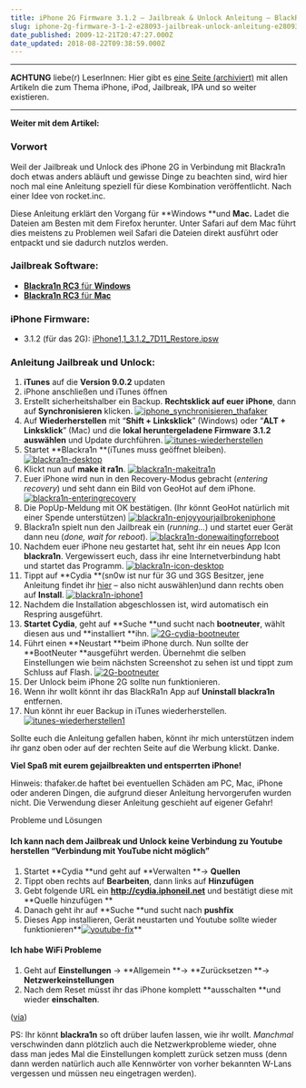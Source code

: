 ```yaml
---
title: iPhone 2G Firmware 3.1.2 – Jailbreak & Unlock Anleitung – BlackRa1n
slug: iphone-2g-firmware-3-1-2-e28093-jailbreak-unlock-anleitung-e28093-blackra1n
date_published: 2009-12-21T20:47:27.000Z
date_updated: 2018-08-22T09:38:59.000Z
---
```


---

**ACHTUNG** liebe(r) LeserInnen: Hier gibt es [eine Seite (archiviert)](http://web.archive.org/web/20110918200244/http://thafaker.de:80/jailbreak-unlock-status/) mit allen Artikeln die zum Thema iPhone, iPod, Jailbreak, IPA und so weiter existieren.

---

**Weiter mit dem Artikel:**

### Vorwort

Weil der Jailbreak und Unlock des iPhone 2G in Verbindung mit Blackra1n doch etwas anders abläuft und gewisse Dinge zu beachten sind, wird hier noch mal eine Anleitung speziell für diese Kombination veröffentlicht. Nach einer Idee von rocket.inc.

Diese Anleitung erklärt den Vorgang für **Windows **und **Mac.** Ladet die Dateien am Besten mit dem Firefox herunter. Unter Safari auf dem Mac führt dies meistens zu Problemen weil Safari die Dateien direkt ausführt oder entpackt und sie dadurch nutzlos werden.

### Jailbreak Software:

- [**Blackra1n RC3** für **Windows**](http://picdump.thafaker.de/2009/11/blackra1n.exe)
- [**Blackra1n RC3** für **Mac**](http://picdump.thafaker.de/2009/11/blackra1n.zip)

### iPhone Firmware:

- 3.1.2 (für das 2G): [iPhone1,1_3.1.2_7D11_Restore.ipsw](http://appldnld.apple.com.edgesuite.net/content.info.apple.com/iPhone/061-7268.20091008.32pNe/iPhone1,1_3.1.2_7D11_Restore.ipsw)

### Anleitung Jailbreak und Unlock:

1. **iTunes** auf die **Version 9.0.2** updaten
2. iPhone anschließen und iTunes öffnen
3. Erstellt sicherheitshalber ein Backup. **Rechtsklick auf euer iPhone**, dann auf **Synchronisieren** klicken.
[![iphone_synchronisieren_thafaker](//picdump.thafaker.de/2009/12/iphone_synchronisieren_thafaker.png)](http://picdump.thafaker.de/2009/12/iphone_synchronisieren_thafaker.png)
4. Auf **Wiederherstellen** mit “**Shift + Linksklick**” (Windows) oder “**ALT + Linksklick**” (Mac) und die **lokal heruntergeladene Firmware 3.1.2 auswählen** und Update durchführen.
[![itunes-wiederherstellen](//picdump.thafaker.de/2009/12/itunes-wiederherstellen.jpg)](http://picdump.thafaker.de/2009/12/itunes-wiederherstellen.jpg)
5. Startet **Blackra1n **(iTunes muss geöffnet bleiben).
[![blackra1n-desktop](//picdump.thafaker.de/2009/12/blackra1n-desktop.png)](http://picdump.thafaker.de/2009/12/blackra1n-desktop.png)
6. Klickt nun auf **make it ra1n**.
[![blackra1n-makeitra1n](//picdump.thafaker.de/2009/12/blackra1n-makeitra1n.png)](http://picdump.thafaker.de/2009/12/blackra1n-makeitra1n.png)
7. Euer iPhone wird nun in den Recovery-Modus gebracht (*entering recovery*) und seht dann ein Bild von GeoHot auf dem iPhone.
[![blackra1n-enteringrecovery](//picdump.thafaker.de/2009/12/blackra1n-enteringrecovery.png)](http://picdump.thafaker.de/2009/12/blackra1n-enteringrecovery.png)
8. Die PopUp-Meldung mit OK bestätigen. (Ihr könnt GeoHot natürlich mit einer Spende unterstützen)
[![blackra1n-enjoyyourjailbrokeniphone](//picdump.thafaker.de/2009/12/blackra1n-enjoyyourjailbrokeniphone1.png)](http://picdump.thafaker.de/2009/12/blackra1n-enjoyyourjailbrokeniphone1.png)
9. Blackra1n spielt nun den Jailbreak ein (*running…*) und startet euer Gerät dann neu (*done, wait for reboot*).
[![blackra1n-donewaitingforreboot](//picdump.thafaker.de/2009/12/blackra1n-donewaitingforreboot.png)](http://picdump.thafaker.de/2009/12/blackra1n-donewaitingforreboot.png)
10. Nachdem euer iPhone neu gestartet hat, seht ihr ein neues App Icon **blackra1n**. Vergewissert euch, dass ihr eine Internetverbindung habt und startet das Programm.
[![blackra1n-icon-desktop](//picdump.thafaker.de/2009/12/blackra1n-icon-desktop.jpg)](http://picdump.thafaker.de/2009/12/blackra1n-icon-desktop.jpg)
11. Tippt auf **Cydia **(sn0w ist nur für 3G und 3GS Besitzer, jene Anleitung findet ihr [hier](__GHOST_URL__/14/jailbreak-iphone-3g-oder-3gs-mit-baseband-05-11-07-und-blackra1n) – also nicht auswählen)und dann rechts oben auf **Install**.
[![blackra1n-iphone1](//picdump.thafaker.de/2009/12/blackra1n-iphone1-580x294.jpg)](http://picdump.thafaker.de/2009/12/blackra1n-iphone1.jpg)
12. Nachdem die Installation abgeschlossen ist, wird automatisch ein Respring ausgeführt.
13. **Startet Cydia**, geht auf **Suche **und sucht nach **bootneuter**, wählt diesen aus und **installiert **ihn.
[![2G-cydia-bootneuter](//picdump.thafaker.de/2009/12/2G-cydia-bootneuter.jpg)](http://picdump.thafaker.de/2009/12/2G-cydia-bootneuter.jpg)
14. Führt einen **Neustart **beim iPhone durch. Nun sollte der **BootNeuter **ausgeführt werden. Übernehmt die selben Einstellungen wie beim nächsten Screenshot zu sehen ist und tippt zum Schluss auf Flash.
[![2G-bootneuter](//picdump.thafaker.de/2009/12/2G-bootneuter.jpg)](http://picdump.thafaker.de/2009/12/2G-bootneuter.jpg)
15. Der Unlock beim iPhone 2G sollte nun funktionieren.
16. Wenn ihr wollt könnt ihr das BlackRa1n App auf **Uninstall blackra1n** entfernen.
17. Nun könnt ihr euer Backup in iTunes wiederherstellen.
[![itunes-wiederherstellen1](//picdump.thafaker.de/2009/12/itunes-wiederherstellen11-580x245.jpg)](http://picdump.thafaker.de/2009/12/itunes-wiederherstellen11.jpg)

Sollte euch die Anleitung gefallen haben, könnt ihr mich unterstützen indem ihr ganz oben oder auf der rechten Seite auf die Werbung klickt. Danke.

**Viel Spaß mit eurem gejailbreakten und entsperrten iPhone!**

Hinweis: thafaker.de haftet bei eventuellen Schäden am PC, Mac, iPhone oder anderen Dingen, die aufgrund dieser Anleitung hervorgerufen wurden nicht. Die Verwendung dieser Anleitung geschieht auf eigener Gefahr!

Probleme und Lösungen

#### Ich kann nach dem Jailbreak und Unlock keine Verbindung zu Youtube herstellen “Verbindung mit YouTube nicht möglich”

1. Startet **Cydia **und geht auf **Verwalten **-> **Quellen**
2. Tippt oben rechts auf **Bearbeiten**, dann links auf **Hinzufügen**
3. Gebt folgende URL ein **http://cydia.iphoneil.net** und bestätigt diese mit **Quelle hinzufügen
**
4. Danach geht ihr auf **Suche **und sucht nach **pushfix**
5. Dieses App installieren, Gerät neustarten und Youtube sollte wieder funktionieren**[![youtube-fix](//picdump.thafaker.de/2009/12/youtube-fix1-580x294.jpg)](http://picdump.thafaker.de/2009/12/youtube-fix1.jpg)**

#### Ich habe WiFi Probleme

1. Geht auf **Einstellungen** -> **Allgemein **-> **Zurücksetzen **-> **Netzwerkeinstellungen**
2. Nach dem Reset müsst ihr das iPhone komplett **ausschalten **und wieder **einschalten**.

([via](http://tinyurl.com/y9acngb))

PS: Ihr könnt **blackra1n** so oft drüber laufen lassen, wie ihr wollt. *Manchmal* verschwinden dann plötzlich auch die Netzwerkprobleme wieder, ohne dass man jedes Mal die Einstellungen komplett zurück setzen muss (denn dann werden natürlich auch alle Kennwörter von vorher bekannten W-Lans vergessen und müssen neu eingetragen werden).
